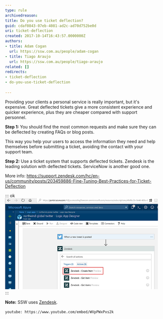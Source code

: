 ```yaml
---
type: rule
archivedreason: 
title: Do you use ticket deflection?
guid: cdaf0843-07eb-4081-ad2c-ad70d752be0d
uri: ticket-deflection
created: 2017-10-14T16:43:57.0000000Z
authors:
- title: Adam Cogan
  url: https://ssw.com.au/people/adam-cogan
- title: Tiago Araujo
  url: https://ssw.com.au/people/tiago-araujo
related: []
redirects:
- ticket-deflection
- do-you-use-ticket-deflection

---
```


Providing your clients a personal service is really important, but it's expensive. Great deflected tickets give a more consistent experience and quicker experience, plus they are cheaper compared with support personnel. 

<!--endintro-->

**Step 1:** You should find the most common requests and make sure they can be deflected by creating FAQs or blog posts.

This way you help your users to access the information they need and help themselves before submitting a ticket, avoiding the contact with your support team.

**Step 2:** Use a ticket system that supports deflected tickets. Zendesk is the leading solution with deflected tickets. ServiceNow is another good one.

More info: https://support.zendesk.com/hc/en-us/community/posts/203459886-Fine-Tuning-Best-Practices-for-Ticket-Deflection


::: ok  
![Figure: You can use Azure Logic Apps with Cognitive Services to implement deflected tickets](azure-logic-deflected-tickets.jpg)  
:::

**Note:** SSW uses     [Zendesk](https://www.ssw.com.au/ssw/Consulting/Zendesk.aspx).


`youtube: https://www.youtube.com/embed/WVpPWxPxs2k`
